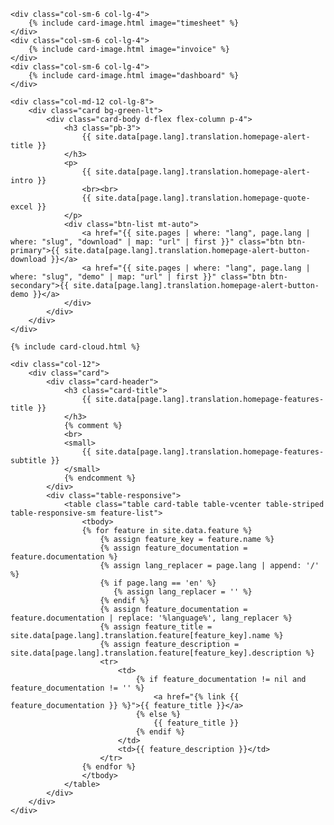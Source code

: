 <div class="row row-cards row-deck">

    <div class="col-sm-6 col-lg-4">
        {% include card-image.html image="timesheet" %}
    </div>
    <div class="col-sm-6 col-lg-4">
        {% include card-image.html image="invoice" %}
    </div>
    <div class="col-sm-6 col-lg-4">
        {% include card-image.html image="dashboard" %}
    </div>

    <div class="col-md-12 col-lg-8">
        <div class="card bg-green-lt">
            <div class="card-body d-flex flex-column p-4">
                <h3 class="pb-3">
                    {{ site.data[page.lang].translation.homepage-alert-title }}
                </h3>
                <p>
                    {{ site.data[page.lang].translation.homepage-alert-intro }}
                    <br><br>
                    {{ site.data[page.lang].translation.homepage-quote-excel }}
                </p> 
                <div class="btn-list mt-auto">
                    <a href="{{ site.pages | where: "lang", page.lang | where: "slug", "download" | map: "url" | first }}" class="btn btn-primary">{{ site.data[page.lang].translation.homepage-alert-button-download }}</a>
                    <a href="{{ site.pages | where: "lang", page.lang | where: "slug", "demo" | map: "url" | first }}" class="btn btn-secondary">{{ site.data[page.lang].translation.homepage-alert-button-demo }}</a>
                </div>
            </div>
        </div>
    </div>

    {% include card-cloud.html %}

    <div class="col-12">
        <div class="card">
            <div class="card-header">
                <h3 class="card-title">
                    {{ site.data[page.lang].translation.homepage-features-title }}
                </h3>
                {% comment %}
                <br>
                <small>
                    {{ site.data[page.lang].translation.homepage-features-subtitle }}
                </small>
                {% endcomment %}
            </div>
            <div class="table-responsive">
                <table class="table card-table table-vcenter table-striped table-responsive-sm feature-list">
                    <tbody>
                    {% for feature in site.data.feature %}
                        {% assign feature_key = feature.name %}
                        {% assign feature_documentation = feature.documentation %}
                        {% assign lang_replacer = page.lang | append: '/' %}
                        {% if page.lang == 'en' %}
                           {% assign lang_replacer = '' %}
                        {% endif %}
                        {% assign feature_documentation = feature.documentation | replace: '%language%', lang_replacer %}
                        {% assign feature_title = site.data[page.lang].translation.feature[feature_key].name %}
                        {% assign feature_description = site.data[page.lang].translation.feature[feature_key].description %}
                        <tr>
                            <td>
                                {% if feature_documentation != nil and feature_documentation != '' %}
                                    <a href="{% link {{ feature_documentation }} %}">{{ feature_title }}</a>
                                {% else %}
                                    {{ feature_title }}
                                {% endif %}
                            </td>
                            <td>{{ feature_description }}</td>
                        </tr>
                    {% endfor %}
                    </tbody>
                </table>
            </div>
        </div>
    </div>

</div>

